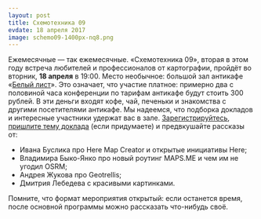```yaml
---
layout: post
title: Схемотехника 09
evdate: 18 апреля 2017
image: schemo09-1400px-nq8.png
---
```

Ежемесячные — так ежемесячные. «Схемотехника 09», вторая в этом году встреча любителей и профессионалов от картографии, пройдёт во вторник, **18 апреля** в 19:00. Место необычное: большой зал антикафе «[Белый лист](http://www.belylist.ru/)». Это означает, что участие платное: примерно два с половиной часа конференции по тарифам антикафе будут стоить 300 рублей. В эти деньги входят кофе, чай, печеньки и знакомства с другими посетителями антикафе. Мы надеемся, что подборка докладов и интересные участники удержат вас в зале. [Зарегистрируйтесь](https://iz.timepad.ru/event/465403/), [пришлите тему доклада](mailto:ilya@zverev.info) (если придумаете) и предвкушайте рассказы от:

* Ивана Буслика про Here Map Creator и открытые инициативы Here;
* Владимира Быко-Янко про новый роутинг MAPS.ME и чем им не угодил OSRM;
* Андрея Жукова про Geotrellis;
* Дмитрия Лебедева с красивыми картинками.

Помните, что формат мероприятия открытый: если останется время, после основной программы можно рассказать что-нибудь своё.
